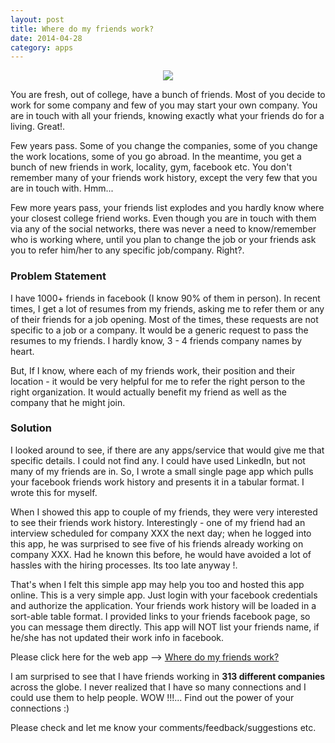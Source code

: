 ```yaml
---
layout: post
title: Where do my friends work?
date: 2014-04-28
category: apps
---
```


<div style="text-align: center;">
<img src="{{site.img-url}}/where-do-my-friends-work.jpg"/>
</div>

You are fresh, out of college, have a bunch of friends. Most of you decide to work for some company and few of you may start your own company. You are in touch with all your friends, knowing exactly what your friends do for a living. Great!.
 
Few years pass. Some of you change the companies, some of you change the work locations, some of you go abroad. In the meantime, you get a bunch of new friends in work, locality, gym, facebook etc. You don't remember many of your friends work history, except the very few that you are in touch with. Hmm...

Few more years pass, your friends list explodes and you hardly know where your closest college friend works. Even though you are in touch with them via any of the social networks, there was never a need to know/remember who is working where, until you plan to change the job or your friends ask you to refer him/her to any specific job/company. Right?. 

### Problem Statement

I have 1000+ friends in facebook (I know 90% of them in person). In recent times, I get a lot of resumes from my friends, asking me to refer them or any of their friends for a job opening. Most of the times, these requests are not specific to a job or a company. It would be a generic request to pass the resumes to my friends. I hardly know, 3 - 4 friends company names by heart.  

But, If I know, where each of my friends work, their position and their location - it would be very helpful for me to refer the right person to the right organization. It would actually benefit my friend as well as the company that he might join. 

### Solution

I looked around to see, if there are any apps/service that would give me that specific details. I could not find any. I could have used LinkedIn, but not many of my friends are in. So, I wrote a small single page app which pulls your facebook friends work history and presents it in a tabular format. I wrote this for myself.  

When I showed this app to couple of my friends, they were very interested to see their friends work history. Interestingly - one of my friend had an interview scheduled for company XXX the next day; when he logged into this app, he was surprised to see five of his friends already working on company XXX. Had he known this before, he would have avoided a lot of hassles with the hiring processes. Its too late anyway !.

That's when I felt this simple app may help you too and hosted this app online. This is a very simple app. Just login with your facebook credentials and authorize the application. Your friends work history will be loaded in a sort-able table format. I provided links to your friends facebook page, so you can message them directly. This app will NOT list your friends name, if he/she has not updated their work info in facebook. 

Please click here for the web app --> [Where do my friends work?](http://apps.smileprem.com/where-do-my-friends-work/)  

I am surprised to see that I have friends working in **313 different companies** across the globe. I never realized that I have so many connections and I could use them to help people. WOW !!!... Find out the power of your connections :)

Please check and let me know your comments/feedback/suggestions etc.

